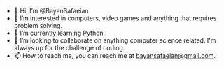 - 👋 Hi, I’m @BayanSafaeian
- 👀 I’m interested in computers, video games and anything that requires problem solving.
- 🌱 I’m currently learning Python.
- 💞️ I’m looking to collaborate on anything computer science related. I'm always up for the challenge of coding.
- 📫 How to reach me, you can reach me at bayansafaeian@gmail.com.

<!---
BayanSafaeian/BayanSafaeian is a ✨ special ✨ repository because its `README.md` (this file) appears on your GitHub profile.
You can click the Preview link to take a look at your changes.
--->
